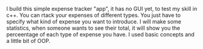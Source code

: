 I build this simple expense tracker "app", it has no  GUI yet, to test my skill in  c++. You can rtack your expenses of different types.
You just have to specify what kind of expense you want to introduce.
I will make some statistics, when someone wants to see their total, it will show you the perceentage of each type of expense you have.
I used basic concepts and  a little bit of OOP. 
